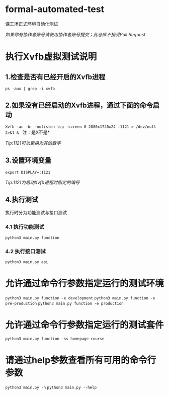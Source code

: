 # formal-automated-test
课工场正式环境自动化测试

*如果你有协作者账号请使用协作者账号提交；此仓库不接受Pull Request*

# 执行Xvfb虚拟测试说明

## 1.检查是否有已经开启的Xvfb进程
```ps -aux | grep -i xvfb```

## 2.如果没有已经启动的Xvfb进程，通过下面的命令启动
```Xvfb -ac -br -nolisten tcp -screen 0 2880x1720x24 :1121 > /dev/null 2>&1 &```   注：是X不是*

*Tip:1121可以更换为其他数字*

## 3.设置环境变量
```export DISPLAY=:1121```

*Tip:1121为启动Xvfb进程时指定的编号*

## 4.执行测试

执行时分为功能测试与接口测试

### 4.1 执行功能测试
```python3 main.py function```

### 4.2 执行接口测试
```python3 main.py api```

# 允许通过命令行参数指定运行的测试环境
```python3 main.py function -e development```
```python3 main.py function -e pre-production```
```python3 main.py function -e production```

# 允许通过命令行参数指定运行的测试套件
```python3 main.py function -ss homepage course```

# 请通过help参数查看所有可用的命令行参数
```python3 main.py -h```
```python3 main.py --help```
